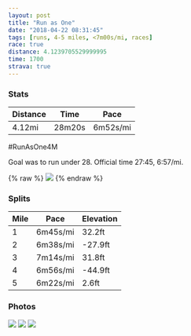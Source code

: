 ```yaml
---
layout: post
title: "Run as One"
date: "2018-04-22 08:31:45"
tags: [runs, 4-5 miles, <7m00s/mi, races]
race: true
distance: 4.1239705529999995
time: 1700
strava: true
---
```


### Stats

| Distance | Time | Pace |
|----------|------|------|
|4.12mi|28m20s|6m52s/mi|

#RunAsOne4M

Goal was to run under 28. Official time 27:45, 6:57/mi.


{% raw %}
<img src='https://maps.googleapis.com/maps/api/staticmap?maptype=roadmap&path=enc:o_zwFvmnbMsGiJgLAqGcJaOaD}PcNmBoDS_LcAeCs\sT}JUmDhB_GqCsH{ImLj@~CfNkCpIxBvH`NjJhCvFnItAbF|MtGpC|IuA|JdLbJ~@hUrZxOjB|DyI&key=AIzaSyC1MId7bFpkLXNAaYhBSTb8jLyiSqzbDtM&size=800x800&markers=color:yellow|label:S|40.77064,-73.971&markers=color:green|label:F|40.773759999999996,-73.97277999999999'>
{% endraw %}

### Splits

| Mile | Pace | Elevation |
|------|------|-----------|
|1|6m45s/mi|32.2ft|
|2|6m38s/mi|-27.9ft|
|3|7m14s/mi|31.8ft|
|4|6m56s/mi|-44.9ft|
|5|6m22s/mi|2.6ft|

### Photos
<img src='https://dgtzuqphqg23d.cloudfront.net/XHGu1oKQ9P71mHQbs6f5sBnKZWmxmwx-E8NevxHFHX8-576x768.jpg'>

<img src='https://dgtzuqphqg23d.cloudfront.net/Ve8jXS97962TOc_RV03Tpg9CTmApasuzd1qqjch2OTA-576x768.jpg'>

<img src='https://dgtzuqphqg23d.cloudfront.net/Qr53-W9JKiy_mlP7DRuqkaJ8pChQTr2figdWaILFDoI-768x651.jpg'>
